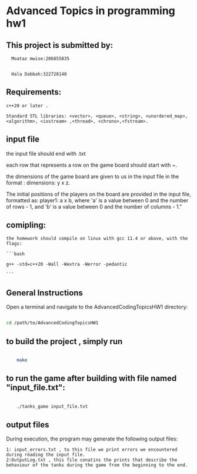# Advanced Topics in programming  hw1 

## This project is submitted by:
      
      Moataz mwise:206855835


      Hala Dabbah:322728148


## Requirements:

    c++20 or later .
      
    Standard STL libraries: <vector>, <queue>, <string>, <unordered_map>, <algorithm>, <iostream> ,<thread>, <chrono>,<fstream>.

## input file 
  
  the input file should end with .txt 

  each row that represents a row on the game board should start with ~.

  the dimensions of the game board are given to us in the input file  in the format : dimensions: y x z.

  The initial positions of the players on the board are provided in the input file, formatted as: player1: a x b, where 'a' is a value between 0 and the number of rows - 1, and 'b' is a value between 0 and the number of columns - 1."
## comipling: 
    
    the homework should compile on linux with gcc 11.4 or above, with the flags:

    ```bash

    g++ -std=c++20 -Wall -Wextra -Werror -pedantic

    ```
## General Instructions
Open a terminal and navigate to the AdvancedCodingTopicsHW1  directory:

```bash

cd /path/to/AdvancedCodingTopicsHW1
```


## to build the project , simply run

```bash

    make

```
## to run the game after building with file named "input_file.txt":

```bash

    ./tanks_game input_file.txt

```
## output files 

During execution, the program may generate the following output files:

    1: input_errors.txt , to this file we print errors we encountered during reading the input file.
    2:OutputLog.txt , this file conatins the prints that describe the behaviour of the tanks during the game from the beginning to the end.
    
   


